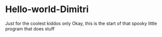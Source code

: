 # Hello-world-Dimitri
Just for the coolest kiddos only
Okay, this is the start of that spooky little program that does stuff
